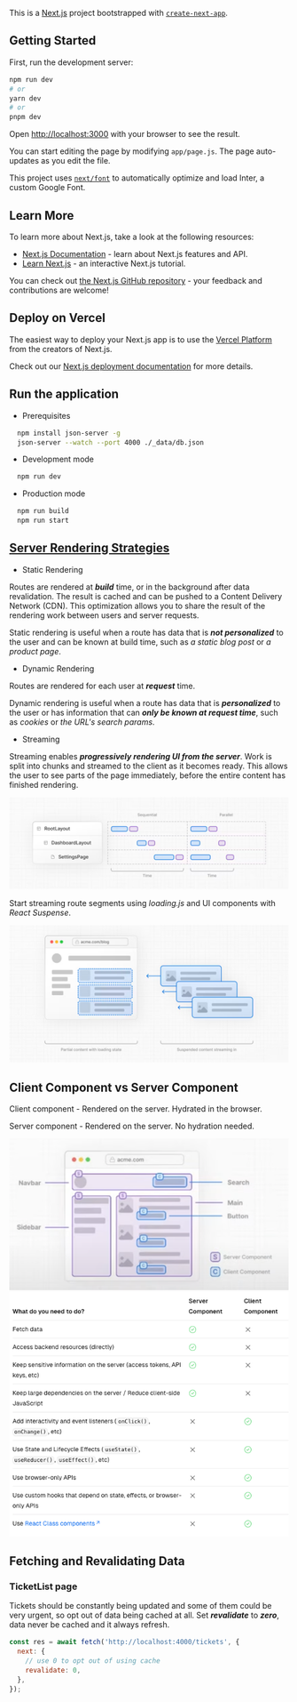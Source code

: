 This is a [Next.js](https://nextjs.org/) project bootstrapped with [`create-next-app`](https://github.com/vercel/next.js/tree/canary/packages/create-next-app).

## Getting Started

First, run the development server:

```bash
npm run dev
# or
yarn dev
# or
pnpm dev
```

Open [http://localhost:3000](http://localhost:3000) with your browser to see the result.

You can start editing the page by modifying `app/page.js`. The page auto-updates as you edit the file.

This project uses [`next/font`](https://nextjs.org/docs/basic-features/font-optimization) to automatically optimize and load Inter, a custom Google Font.

## Learn More

To learn more about Next.js, take a look at the following resources:

- [Next.js Documentation](https://nextjs.org/docs) - learn about Next.js features and API.
- [Learn Next.js](https://nextjs.org/learn) - an interactive Next.js tutorial.

You can check out [the Next.js GitHub repository](https://github.com/vercel/next.js/) - your feedback and contributions are welcome!

## Deploy on Vercel

The easiest way to deploy your Next.js app is to use the [Vercel Platform](https://vercel.com/new?utm_medium=default-template&filter=next.js&utm_source=create-next-app&utm_campaign=create-next-app-readme) from the creators of Next.js.

Check out our [Next.js deployment documentation](https://nextjs.org/docs/deployment) for more details.

## Run the application

- Prerequisites

```bash
  npm install json-server -g
  json-server --watch --port 4000 ./_data/db.json
```

- Development mode

```bash
  npm run dev
```

- Production mode

```bash
  npm run build
  npm run start
```

## [Server Rendering Strategies](https://nextjs.org/docs/app/building-your-application/rendering/server-components#server-rendering-strategies)

- Static Rendering

Routes are rendered at **_build_** time, or in the background after data revalidation. The result is cached and can be pushed to a Content Delivery Network (CDN). This optimization allows you to share the result of the rendering work between users and server requests.

Static rendering is useful when a route has data that is **_not personalized_** to the user and can be known at build time, such as _a static blog post_ or _a product page_.

- Dynamic Rendering

Routes are rendered for each user at **_request_** time.

Dynamic rendering is useful when a route has data that is **_personalized_** to the user or has information that can **_only be known at request time_**, such as _cookies_ or _the URL's search params_.

- Streaming

Streaming enables **_progressively rendering UI from the server_**. Work is split into chunks and streamed to the client as it becomes ready. This allows the user to see parts of the page immediately, before the entire content has finished rendering.

![alt text](image.png)

Start streaming route segments using _loading.js_ and UI components with _React Suspense_.

![alt text](image-1.png)

## Client Component vs Server Component

Client component - Rendered on the server. Hydrated in the browser.

Server component - Rendered on the server. No hydration needed.

![alt text](image-2.png)
![alt text](image-3.png)

## Fetching and Revalidating Data

### TicketList page

Tickets should be constantly being updated and some of them could be very urgent, so opt out of data being cached at all. Set **_revalidate_** to **_zero_**, data never be cached and it always refresh.

```js
const res = await fetch('http://localhost:4000/tickets', {
  next: {
    // use 0 to opt out of using cache
    revalidate: 0,
  },
});
```
